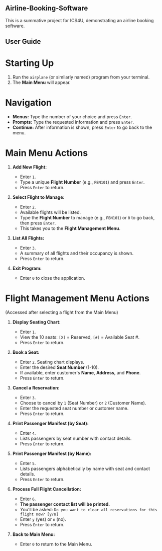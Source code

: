 ## Airline-Booking-Software
This is a summative project for ICS4U, demonstrating an airline booking software.

## User Guide

# Starting Up
1.  Run the `airplane` (or similarly named) program from your terminal.
2.  The **Main Menu** will appear.
# Navigation
*   **Menus:** Type the number of your choice and press `Enter`.
*   **Prompts:** Type the requested information and press `Enter`.
*   **Continue:** After information is shown, press `Enter` to go back to the menu.

# Main Menu Actions

1.  **Add New Flight:**
    *   Enter `1`.
    *   Type a unique **Flight Number** (e.g., `FBN101`) and press `Enter`.
    *   Press `Enter` to return.

2.  **Select Flight to Manage:**
    *   Enter `2`.
    *   Available flights will be listed.
    *   Type the **Flight Number** to manage (e.g., `FBN101`) or `0` to go back, then press `Enter`.
    *   This takes you to the **Flight Management Menu**.

3.  **List All Flights:**
    *   Enter `3`.
    *   A summary of all flights and their occupancy is shown.
    *   Press `Enter` to return.

0.  **Exit Program:**
    *   Enter `0` to close the application.

# Flight Management Menu Actions
(Accessed after selecting a flight from the Main Menu)

1.  **Display Seating Chart:**
    *   Enter `1`.
    *   View the 10 seats: `[X]` = Reserved, `[#]` = Available Seat #.
    *   Press `Enter` to return.

2.  **Book a Seat:**
    *   Enter `2`. Seating chart displays.
    *   Enter the desired **Seat Number** (1-10).
    *   If available, enter customer's **Name**, **Address**, and **Phone**.
    *   Press `Enter` to return.

3.  **Cancel a Reservation:**
    *   Enter `3`.
    *   Choose to cancel by `1` (Seat Number) or `2` (Customer Name).
    *   Enter the requested seat number or customer name.
    *   Press `Enter` to return.

4.  **Print Passenger Manifest (by Seat):**
    *   Enter `4`.
    *   Lists passengers by seat number with contact details.
    *   Press `Enter` to return.

5.  **Print Passenger Manifest (by Name):**
    *   Enter `5`.
    *   Lists passengers alphabetically by name with seat and contact details.
    *   Press `Enter` to return.

6.  **Process Full Flight Cancellation:**
    *   Enter `6`.
    *   **The passenger contact list will be printed.**
    *   You'll be asked: `Do you want to clear all reservations for this flight now? [y/n]`
    *   Enter `y` (yes) or `n` (no).
    *   Press `Enter` to return.

0.  **Back to Main Menu:**
    *   Enter `0` to return to the Main Menu.
